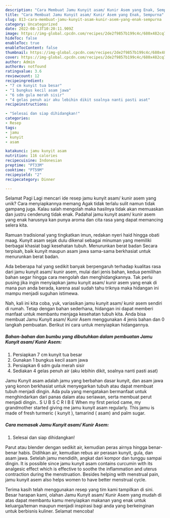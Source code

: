 ```yaml
---
description: "Cara Membuat Jamu Kunyit asam/ Kunir Asem yang Enak, Sempurna"
title: "Cara Membuat Jamu Kunyit asam/ Kunir Asem yang Enak, Sempurna"
slug: 813-cara-membuat-jamu-kunyit-asam-kunir-asem-yang-enak-sempurna
category: Uncategorized
date: 2022-08-13T10:20:11.909Z
image: https://img-global.cpcdn.com/recipes/2de2f9857b199c4c/680x482cq70/jamu-kunyit-asam-kunir-asem-foto-resep-utama.jpg
hideToc: false
enableToc: true
enableTocContent: false
thumbnail: https://img-global.cpcdn.com/recipes/2de2f9857b199c4c/680x482cq70/jamu-kunyit-asam-kunir-asem-foto-resep-utama.jpg
cover: https://img-global.cpcdn.com/recipes/2de2f9857b199c4c/680x482cq70/jamu-kunyit-asam-kunir-asem-foto-resep-utama.jpg
author: Admin
authorAv: notfound
ratingvalue: 3.6
reviewcount: 12
recipeingredient:
- "7 cm kunyit tua besar"
- "1 bungkus kecil asam jawa"
- "6 sdm gula merah sisir"
- "4 gelas penuh air aku lebihin dikit soalnya nanti pasti asat"
recipeinstructions:

- "Selesai dan siap dihidangkan!"
categories:
- Resep
tags:
- jamu
- kunyit
- asam

katakunci: jamu kunyit asam 
nutrition: 116 calories
recipecuisine: Indonesian
preptime: "PT33M"
cooktime: "PT59M"
recipeyield: "2"
recipecategory: Dinner

---
```



Selamat Pagi Lagi mencari ide resep jamu kunyit asam/ kunir asem yang unik? Cara menyiapkannya memang Agak tidak terlalu sulit namun tidak gampang juga. Kalau salah mengolah maka hasilnya tidak akan memuaskan dan justru cenderung tidak enak. Padahal jamu kunyit asam/ kunir asem yang enak harusnya kan punya aroma dan cita rasa yang dapat memancing selera kita.


Ramuan tradisional yang tingkatkan imun, redakan nyeri haid hingga obati maag. Kunyit asam sejak dulu dikenal sebagai minuman yang memiliki berbagai khasiat bagi kesehatan tubuh. Menurunkan berat badan Secara terpisah, baik kunyit maupun asam jawa sama-sama berkhasiat untuk menurunkan berat badan.

Ada beberapa hal yang sedikit banyak berpengaruh terhadap kualitas rasa dari jamu kunyit asam/ kunir asem, mulai dari jenis bahan, kedua pemilihan bahan segar hingga cara mengolah dan menghidangkannya. Tak perlu pusing jika ingin menyiapkan jamu kunyit asam/ kunir asem yang enak di mana pun anda berada, karena asal sudah tahu triknya maka hidangan ini mampu menjadi suguhan istimewa.


Nah, kali ini kita coba, yuk, variasikan jamu kunyit asam/ kunir asem sendiri di rumah. Tetap dengan bahan sederhana, hidangan ini dapat memberi manfaat untuk membantu menjaga kesehatan tubuh kita. Anda bisa membuat Jamu Kunyit asam/ Kunir Asem menggunakan 4 jenis bahan dan 0 langkah pembuatan. Berikut ini cara untuk menyiapkan hidangannya.

<!--inarticleads1-->

##### Bahan-bahan dan bumbu yang dibutuhkan dalam pembuatan Jamu Kunyit asam/ Kunir Asem:

1. Persiapkan 7 cm kunyit tua besar
1. Gunakan 1 bungkus kecil asam jawa
1. Persiapkan 6 sdm gula merah sisir
1. Sediakan 4 gelas penuh air (aku lebihin dikit, soalnya nanti pasti asat)


Jamu Kunyit asam adalah jamu yang berbahan dasar kunyit, dan asam jawa yang konon berkhasiat untuk menyegarkan tubuh atau dapat membuat tubuh menjadi dingin. Ada pula yang mengatakan bermanfaat untuk menghindarkan dari panas dalam atau seriawan, serta membuat perut menjadi dingin.. S U B S C R I B E When my first period came, my grandmother started giving me jamu kunyit asam regularly. This jamu is made of fresh turmeric ( kunyit ), tamarind ( asam) and palm sugar. 

<!--inarticleads2-->

##### Cara memasak Jamu Kunyit asam/ Kunir Asem:


1. Selesai dan siap dihidangkan!

Parut atau blender dengan sedikit air, kemudian peras airnya hingga benar-benar habis. Didihkan air, kemudian rebus air perasan kunyit, gula, dan asam jawa. Setelah jamu mendidih, angkat dari kompor dan tunggu sampai dingin. It is possible since jamu kunyit asam contains curcumin with its analgesic effect which is effective to soothe the inflammation and uterus contraction during the menstruation. Besides helping with menstrual pain, jamu kunyit asem also helps women to have better menstrual cycle. 

Terima kasih telah menggunakan resep yang tim kami tampilkan di sini. Besar harapan kami, olahan Jamu Kunyit asam/ Kunir Asem yang mudah di atas dapat membantu kamu menyiapkan makanan yang enak untuk keluarga/teman maupun menjadi inspirasi bagi anda yang berkeinginan untuk berbisnis kuliner. Selamat mencoba!

